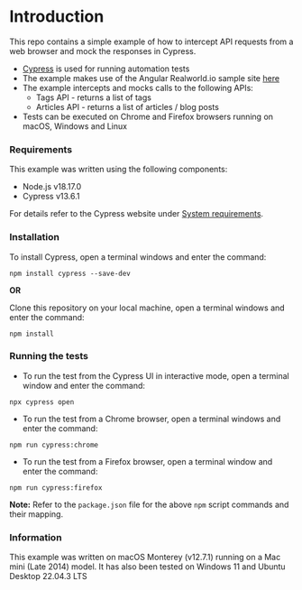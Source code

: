 # Introduction

This repo contains a simple example of how to intercept API requests from a web browser and mock the responses in Cypress.

- [Cypress](https://www.cypress.io) is used for running automation tests
- The example makes use of the Angular Realworld.io sample site [here](http://angular.realworld.io)
- The example intercepts and mocks calls to the following APIs: 
  - Tags API - returns a list of tags
  - Articles API - returns a list of articles / blog posts
- Tests can be executed on Chrome and Firefox browsers running on macOS, Windows and Linux 

### Requirements

This example was written using the following components:
- Node.js v18.17.0
- Cypress v13.6.1

For details refer to the Cypress website under [System requirements](https://docs.cypress.io/guides/getting-started/installing-cypress#System-requirements).

### Installation

To install Cypress, open a terminal windows and enter the command:
```
npm install cypress --save-dev
```
**OR**

Clone this repository on your local machine, open a terminal windows and enter the command:
```
npm install
```

### Running the tests
 
- To run the test from the Cypress UI in interactive mode, open a terminal window and enter the command:
```
npx cypress open
```
- To run the test from a Chrome browser, open a terminal windows and enter the command:
```
npm run cypress:chrome
```
- To run the test from a Firefox browser, open a terminal window and enter the command:
```
npm run cypress:firefox
```

**Note:** Refer to the `package.json` file for the above `npm` script commands and their mapping.

### Information
This example was written on macOS Monterey (v12.7.1) running on a Mac mini (Late 2014) model.
It has also been tested on Windows 11 and Ubuntu Desktop 22.04.3 LTS

